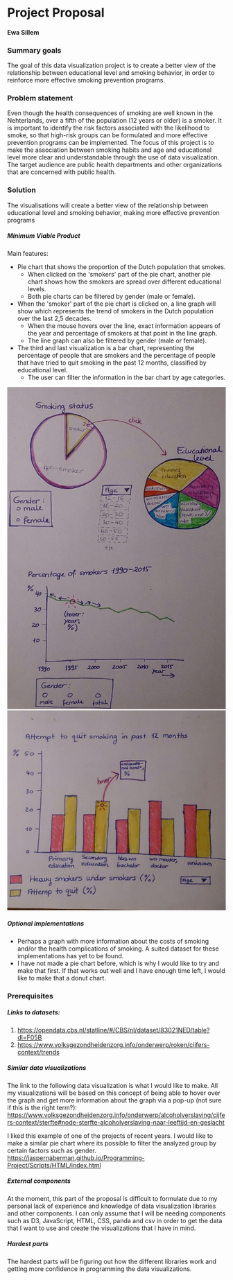 # Project Proposal
#### Ewa Sillem

### Summary goals
The goal of this data visualization project is to create a better view of the relationship between educational level and smoking behavior, in order to reinforce more effective smoking prevention programs.

### Problem statement

Even though the health consequences of smoking are well known in the Nehterlands, over a fifth of the population (12 years or older) is a smoker. It is important to identify the risk factors associated with the likelihood to smoke, so that high-risk groups can be formulated and more effective prevention programs can be implemented. The focus of this project is to make the association between smoking habits and age and educational level more clear and understandable through the use of data visualization. The target audience are public health departments and other organizations that are concerned with public health.

### Solution
The visualisations will create a better view of the relationship between educational level and smoking behavior, making more effective prevention programs

##### Minimum Viable Product
Main features:
- Pie chart that shows the proportion of the Dutch population that smokes.
    - When clicked on the 'smokers' part of the pie chart, another pie chart shows how the smokers are spread over different educational levels.
    - Both pie charts can be filtered by gender (male or female).
- When the 'smoker' part of the pie chart is clicked on, a line graph will show which represents the trend of smokers in the Dutch population over the last 2,5 decades.
    - When the mouse hovers over the line, exact information appears of the year and percentage of smokers at that point in the line graph.
    - The line graph can also be filtered by gender (male or female).
- The third and last visualization is a bar chart, representing the percentage of people that are smokers and the percentage of people that have tried to quit smoking in the past 12 months, classified by educational level.
    - The user can filter the information in the bar chart by age categories.

![alt text](doc/image_1.JPG)
![alt text](doc/image_2.JPG)

##### Optional implementations
- Perhaps a graph with more information about the costs of smoking and/or the health complications of smoking. A suited dataset for these implementations has yet to be found.
- I have not made a pie chart before, which is why I would like to try and make that first. If that works out well and I have enough time left, I would like to make that a donut chart.

### Prerequisites
##### Links to datasets:
1. https://opendata.cbs.nl/statline/#/CBS/nl/dataset/83021NED/table?dl=F05B
2. https://www.volksgezondheidenzorg.info/onderwerp/roken/cijfers-context/trends

##### Similar data visualizations
The link to the following data visualization is what I would like to make. All my visualizations will be based on this concept of being able to hover over the graph and get more information about the graph via a pop-up (not sure if this is the right term?):
https://www.volksgezondheidenzorg.info/onderwerp/alcoholverslaving/cijfers-context/sterfte#node-sterfte-alcoholverslaving-naar-leeftijd-en-geslacht

I liked this example of one of the projects of recent years. I would like to make a similar pie chart where its possible to filter the analyzed group by certain factors such as gender.   
https://jaspernaberman.github.io/Programming-Project/Scripts/HTML/index.html

##### External components
At the moment, this part of the proposal is difficult to formulate due to my personal lack of experience and knowledge of data visualization libraries and other components. I can only assume that I will be needing components such as D3, JavaScript, HTML, CSS, panda and csv in order to get the data that I want to use and create the visualizations that I have in mind.

##### Hardest parts
The hardest parts will be figuring out how the different libraries work and getting more confidence in programming the data visualizations.
